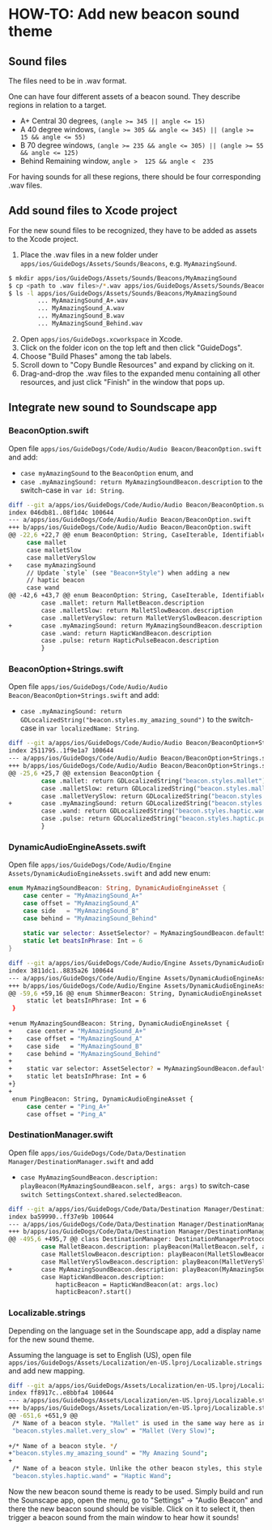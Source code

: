 # HOW-TO: Add new beacon sound theme

## Sound files
The files need to be in .wav format.

One can have four different assets of a beacon sound. They describe regions in relation to a target.

* A+        Central 30 degrees, `(angle >= 345 || angle <= 15)`
* A         40 degree windows, `(angle >= 305 && angle <= 345) || (angle >= 15 && angle <= 55)`
* B         70 degree windows, `(angle >= 235 && angle <= 305) || (angle >= 55 && angle <= 125)`
* Behind    Remaining window, `angle >  125 && angle <  235`

For having sounds for all these regions, there should be four corresponding .wav files.

## Add sound files to Xcode project
For the new sound files to be recognized, they have to be added as assets to the Xcode project.

1. Place the .wav files in a new folder under `apps/ios/GuideDogs/Assets/Sounds/Beacons`, e.g. `MyAmazingSound`.
```bash
$ mkdir apps/ios/GuideDogs/Assets/Sounds/Beacons/MyAmazingSound
$ cp <path to .wav files>/*.wav apps/ios/GuideDogs/Assets/Sounds/Beacons/MyAmazingSound
$ ls -l apps/ios/GuideDogs/Assets/Sounds/Beacons/MyAmazingSound 
        ... MyAmazingSound_A+.wav
        ... MyAmazingSound_A.wav
        ... MyAmazingSound_B.wav
        ... MyAmazingSound_Behind.wav
```

2. Open `apps/ios/GuideDogs.xcworkspace` in Xcode.
3. Click on the folder icon on the top left and then click "GuideDogs".
4. Choose "Build Phases" among the tab labels.
5. Scroll down to "Copy Bundle Resources" and expand by clicking on it.
6. Drag-and-drop the .wav files to the expanded menu containing all other resources, and just click "Finish" in the window that pops up.

## Integrate new sound to Soundscape app

### BeaconOption.swift
Open file `apps/ios/GuideDogs/Code/Audio/Audio Beacon/BeaconOption.swift` and add:
- `case myAmazingSound` to the `BeaconOption` enum, and
- `case .myAmazingSound: return MyAmazingSoundBeacon.description` to the switch-case in `var id: String`.

```bash
diff --git a/apps/ios/GuideDogs/Code/Audio/Audio Beacon/BeaconOption.swift b/apps/ios/GuideDogs/Code/Audio/Audio Beacon/BeaconOption.swift
index 046db81..08f1d4c 100644
--- a/apps/ios/GuideDogs/Code/Audio/Audio Beacon/BeaconOption.swift     
+++ b/apps/ios/GuideDogs/Code/Audio/Audio Beacon/BeaconOption.swift     
@@ -22,6 +22,7 @@ enum BeaconOption: String, CaseIterable, Identifiable {
     case mallet
     case malletSlow
     case malletVerySlow
+    case myAmazingSound
     // Update `style` (see "Beacon+Style") when adding a new
     // haptic beacon
     case wand
@@ -42,6 +43,7 @@ enum BeaconOption: String, CaseIterable, Identifiable {
         case .mallet: return MalletBeacon.description
         case .malletSlow: return MalletSlowBeacon.description
         case .malletVerySlow: return MalletVerySlowBeacon.description
+        case .myAmazingSound: return MyAmazingSoundBeacon.description
         case .wand: return HapticWandBeacon.description
         case .pulse: return HapticPulseBeacon.description
         }
```

### BeaconOption+Strings.swift
Open file `apps/ios/GuideDogs/Code/Audio/Audio Beacon/BeaconOption+Strings.swift` and add:
- `case .myAmazingSound: return GDLocalizedString("beacon.styles.my_amazing_sound")` to the switch-case in `var localizedName: String`.

```bash
diff --git a/apps/ios/GuideDogs/Code/Audio/Audio Beacon/BeaconOption+Strings.swift b/apps/ios/GuideDogs/Code/Audio/Audio Beacon/BeaconOption+Strings.swift
index 2511795..1f9e1a7 100644
--- a/apps/ios/GuideDogs/Code/Audio/Audio Beacon/BeaconOption+Strings.swift     
+++ b/apps/ios/GuideDogs/Code/Audio/Audio Beacon/BeaconOption+Strings.swift     
@@ -25,6 +25,7 @@ extension BeaconOption {
         case .mallet: return GDLocalizedString("beacon.styles.mallet")
         case .malletSlow: return GDLocalizedString("beacon.styles.mallet.slow")
         case .malletVerySlow: return GDLocalizedString("beacon.styles.mallet.very_slow")
+        case .myAmazingSound: return GDLocalizedString("beacon.styles.my_amazing_sound")
         case .wand: return GDLocalizedString("beacon.styles.haptic.wand")
         case .pulse: return GDLocalizedString("beacon.styles.haptic.pulse")
         }
```

### DynamicAudioEngineAssets.swift
Open file `apps/ios/GuideDogs/Code/Audio/Engine Assets/DynamicAudioEngineAssets.swift` and add new enum:
```swift
enum MyAmazingSoundBeacon: String, DynamicAudioEngineAsset {
    case center = "MyAmazingSound_A+"
    case offset = "MyAmazingSound_A"
    case side   = "MyAmazingSound_B"
    case behind = "MyAmazingSound_Behind"
    
    static var selector: AssetSelector? = MyAmazingSoundBeacon.defaultSelector()
    static let beatsInPhrase: Int = 6
}
```

```bash
diff --git a/apps/ios/GuideDogs/Code/Audio/Engine Assets/DynamicAudioEngineAssets.swift b/apps/ios/GuideDogs/Code/Audio/Engine Assets/DynamicAudioEngineAssets.swift
index 3811dc1..8835a26 100644
--- a/apps/ios/GuideDogs/Code/Audio/Engine Assets/DynamicAudioEngineAssets.swift        
+++ b/apps/ios/GuideDogs/Code/Audio/Engine Assets/DynamicAudioEngineAssets.swift        
@@ -59,6 +59,16 @@ enum ShimmerBeacon: String, DynamicAudioEngineAsset {
     static let beatsInPhrase: Int = 6
 }
 
+enum MyAmazingSoundBeacon: String, DynamicAudioEngineAsset {
+    case center = "MyAmazingSound_A+"
+    case offset = "MyAmazingSound_A"
+    case side   = "MyAmazingSound_B"
+    case behind = "MyAmazingSound_Behind"
+    
+    static var selector: AssetSelector? = MyAmazingSoundBeacon.defaultSelector()
+    static let beatsInPhrase: Int = 6
+}
+
 enum PingBeacon: String, DynamicAudioEngineAsset {
     case center = "Ping_A+"
     case offset = "Ping_A"
```

### DestinationManager.swift
Open file `apps/ios/GuideDogs/Code/Data/Destination Manager/DestinationManager.swift` and add
- `case MyAmazingSoundBeacon.description: playBeacon(MyAmazingSoundBeacon.self, args: args)` to switch-case `switch SettingsContext.shared.selectedBeacon`.

```bash
diff --git a/apps/ios/GuideDogs/Code/Data/Destination Manager/DestinationManager.swift b/apps/ios/GuideDogs/Code/Data/Destination Manager/DestinationManager.swift
index ba59990..ff37e9b 100644
--- a/apps/ios/GuideDogs/Code/Data/Destination Manager/DestinationManager.swift 
+++ b/apps/ios/GuideDogs/Code/Data/Destination Manager/DestinationManager.swift 
@@ -495,6 +495,7 @@ class DestinationManager: DestinationManagerProtocol {
         case MalletBeacon.description: playBeacon(MalletBeacon.self, args: args)
         case MalletSlowBeacon.description: playBeacon(MalletSlowBeacon.self, args: args)
         case MalletVerySlowBeacon.description: playBeacon(MalletVerySlowBeacon.self, args: args)
+        case MyAmazingSoundBeacon.description: playBeacon(MyAmazingSoundBeacon.self, args: args)
         case HapticWandBeacon.description:
             hapticBeacon = HapticWandBeacon(at: args.loc)
             hapticBeacon?.start()
```

### Localizable.strings
Depending on the language set in the Soundscape app, add a display name for the new sound theme.

Assuming the language is set to English (US), open file `apps/ios/GuideDogs/Assets/Localization/en-US.lproj/Localizable.strings` and add  new mapping.

```bash
diff --git a/apps/ios/GuideDogs/Assets/Localization/en-US.lproj/Localizable.strings b/apps/ios/GuideDogs/Assets/Localization/en-US.lproj/Localizable.strings
index ff8917c..e8bbfa4 100644
--- a/apps/ios/GuideDogs/Assets/Localization/en-US.lproj/Localizable.strings
+++ b/apps/ios/GuideDogs/Assets/Localization/en-US.lproj/Localizable.strings
@@ -651,6 +651,9 @@
 /* Name of a beacon style. "Mallet" is used in the same way here as in the string with key 'beacon.styles.mallet'. The difference here is that this version is a much slower version of the beacon audio. */
 "beacon.styles.mallet.very_slow" = "Mallet (Very Slow)";
 
+/* Name of a beacon style. */
+"beacon.styles.my_amazing_sound" = "My Amazing Sound";
+
 /* Name of a beacon style. Unlike the other beacon styles, this style include haptic feedback (e.g. vibration feedback from the iPhone). The term "wand" is used to refer to a pointing device. Together, this name is intended to convey that this beacon style provides haptic feedback to the user when they hold their phone in front of them and point it around. */
 "beacon.styles.haptic.wand" = "Haptic Wand";
```


Now the new beacon sound theme is ready to be used. Simply build and run the Sounscape app, open the menu, go to "Settings" -> "Audio Beacon" and there the new beacon sound should be visible. Click on it to select it, then trigger a beacon sound from the main window to hear how it sounds!